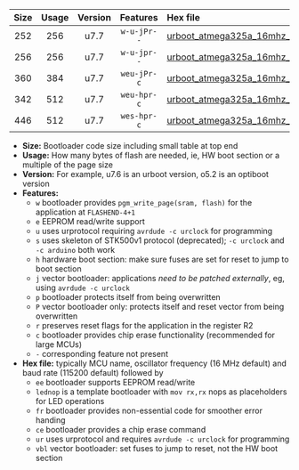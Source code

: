 |Size|Usage|Version|Features|Hex file|
|:-:|:-:|:-:|:-:|:--|
|252|256|u7.7|`w-u-jPr--`|[urboot_atmega325a_16mhz_115200bps_lednop_ur_vbl.hex](https://raw.githubusercontent.com/stefanrueger/urboot.hex/main/mcus/atmega325a/fcpu_16mhz/115200_bps/urboot_atmega325a_16mhz_115200bps_lednop_ur_vbl.hex)|
|256|256|u7.7|`w-u-jpr--`|[urboot_atmega325a_16mhz_115200bps_lednop_fr_ur_vbl.hex](https://raw.githubusercontent.com/stefanrueger/urboot.hex/main/mcus/atmega325a/fcpu_16mhz/115200_bps/urboot_atmega325a_16mhz_115200bps_lednop_fr_ur_vbl.hex)|
|360|384|u7.7|`weu-jPr-c`|[urboot_atmega325a_16mhz_115200bps_ee_lednop_fr_ce_ur_vbl.hex](https://raw.githubusercontent.com/stefanrueger/urboot.hex/main/mcus/atmega325a/fcpu_16mhz/115200_bps/urboot_atmega325a_16mhz_115200bps_ee_lednop_fr_ce_ur_vbl.hex)|
|342|512|u7.7|`weu-hpr-c`|[urboot_atmega325a_16mhz_115200bps_ee_lednop_fr_ce_ur.hex](https://raw.githubusercontent.com/stefanrueger/urboot.hex/main/mcus/atmega325a/fcpu_16mhz/115200_bps/urboot_atmega325a_16mhz_115200bps_ee_lednop_fr_ce_ur.hex)|
|446|512|u7.7|`wes-hpr-c`|[urboot_atmega325a_16mhz_115200bps_ee_lednop_fr_ce.hex](https://raw.githubusercontent.com/stefanrueger/urboot.hex/main/mcus/atmega325a/fcpu_16mhz/115200_bps/urboot_atmega325a_16mhz_115200bps_ee_lednop_fr_ce.hex)|

- **Size:** Bootloader code size including small table at top end
- **Usage:** How many bytes of flash are needed, ie, HW boot section or a multiple of the page size
- **Version:** For example, u7.6 is an urboot version, o5.2 is an optiboot version
- **Features:**
  + `w` bootloader provides `pgm_write_page(sram, flash)` for the application at `FLASHEND-4+1`
  + `e` EEPROM read/write support
  + `u` uses urprotocol requiring `avrdude -c urclock` for programming
  + `s` uses skeleton of STK500v1 protocol (deprecated); `-c urclock` and `-c arduino` both work
  + `h` hardware boot section: make sure fuses are set for reset to jump to boot section
  + `j` vector bootloader: applications *need to be patched externally*, eg, using `avrdude -c urclock`
  + `p` bootloader protects itself from being overwritten
  + `P` vector bootloader only: protects itself and reset vector from being overwritten
  + `r` preserves reset flags for the application in the register R2
  + `c` bootloader provides chip erase functionality (recommended for large MCUs)
  + `-` corresponding feature not present
- **Hex file:** typically MCU name, oscillator frequency (16 MHz default) and baud rate (115200 default) followed by
  + `ee` bootloader supports EEPROM read/write
  + `lednop` is a template bootloader with `mov rx,rx` nops as placeholders for LED operations
  + `fr` bootloader provides non-essential code for smoother error handing
  + `ce` bootloader provides a chip erase command
  + `ur` uses urprotocol and requires `avrdude -c urclock` for programming
  + `vbl` vector bootloader: set fuses to jump to reset, not the HW boot section
